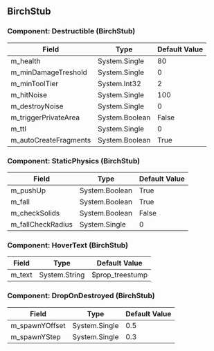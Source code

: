 ## BirchStub

### Component: Destructible (BirchStub)

|Field|Type|Default Value|
|-----|----|-------------|
|m_health|System.Single|80|
|m_minDamageTreshold|System.Single|0|
|m_minToolTier|System.Int32|2|
|m_hitNoise|System.Single|100|
|m_destroyNoise|System.Single|0|
|m_triggerPrivateArea|System.Boolean|False|
|m_ttl|System.Single|0|
|m_autoCreateFragments|System.Boolean|True|

### Component: StaticPhysics (BirchStub)

|Field|Type|Default Value|
|-----|----|-------------|
|m_pushUp|System.Boolean|True|
|m_fall|System.Boolean|True|
|m_checkSolids|System.Boolean|False|
|m_fallCheckRadius|System.Single|0|

### Component: HoverText (BirchStub)

|Field|Type|Default Value|
|-----|----|-------------|
|m_text|System.String|$prop_treestump|

### Component: DropOnDestroyed (BirchStub)

|Field|Type|Default Value|
|-----|----|-------------|
|m_spawnYOffset|System.Single|0.5|
|m_spawnYStep|System.Single|0.3|

